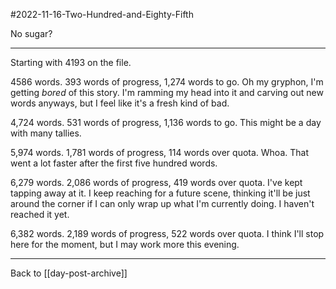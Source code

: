 #2022-11-16-Two-Hundred-and-Eighty-Fifth

No sugar?

---

Starting with 4193 on the file.

4586 words.  393 words of progress, 1,274 words to go.  Oh my gryphon, I'm getting *bored* of this story.  I'm ramming my head into it and carving out new words anyways, but I feel like it's a fresh kind of bad.

4,724 words.  531 words of progress, 1,136 words to go.  This might be a day with many tallies.

5,974 words.  1,781 words of progress, 114 words over quota.  Whoa.  That went a lot faster after the first five hundred words.

6,279 words.  2,086 words of progress, 419 words over quota.  I've kept tapping away at it.  I keep reaching for a future scene, thinking it'll be just around the corner if I can only wrap up what I'm currently doing.  I haven't reached it yet.

6,382 words.  2,189 words of progress, 522 words over quota.  I think I'll stop here for the moment, but I may work more this evening.

---
Back to [[day-post-archive]]
